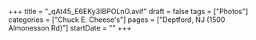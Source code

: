 +++
title = "_qAt45_E6EKy3IBPOLnO.avif"
draft = false
tags = ["Photos"]
categories = ["Chuck E. Cheese's"]
pages = ["Deptford, NJ (1500 Almonesson Rd)"]
startDate = ""
+++
